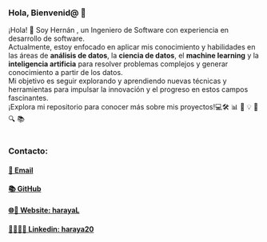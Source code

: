 ### Hola, Bienvenid@ 👋

¡Hola! 👋 Soy Hernán , un Ingeniero de Software con experiencia en desarrollo de software. <br>
Actualmente, estoy enfocado en aplicar mis conocimiento y  habilidades en las áreas  de
<strong>análisis de datos</strong>, la <strong>ciencia de datos</strong>, el <strong>machine learning</strong> y la <strong>inteligencia artificia</strong> para resolver problemas complejos y generar conocimiento a partir de los datos.  <br>
Mi objetivo es seguir explorando y aprendiendo nuevas técnicas y herramientas para impulsar la innovación y el progreso en estos campos fascinantes. 
<br>¡Explora mi repositorio para conocer más sobre mis proyectos!💻🛠️ 📊 🧠 💡 🚀 🔍 📚 
<br><br>

### Contacto:
<h4>
     <a href="mailto:hernan.araya96@outlook.com" style="text-align: center;">
     📧 Email 
     </a>
</h4>
<h4>
     <a href="https://github.com/haraya" style="text-align: center;">
     📚 GitHub 
     </a>
</h4>
<h4>
     <a href="https://haraya.github.io/harayaL/" style="text-align: center;">
     🌐🚀 Website: harayaL
     </a>
</h4>
<h4>
     <a href="https://www.linkedin.com/in/haraya20/" style="text-align: center;">
     💼🧑🏻‍💻 Linkedin: haraya20
     </a>
</h4>



